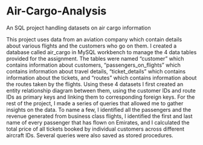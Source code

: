 # Air-Cargo-Analysis
An SQL project handling datasets on air cargo information

This project uses data from an aviation company which contain details about various flights and the customers who go on them. I created a database called air_cargo in MySQL workbench to manage the 4 data tables provided for the assignment. The tables were named “customer” which contains information about customers, “passengers_on_flights” which contains information about travel details, “ticket_details” which contains information about the tickets, and “routes” which contains information about the routes taken by the flights. Using these 4 datasets I first created an entity relationship diagram between them, using the customer IDs and route IDs as primary keys and linking them to corresponding foreign keys. For the rest of the project, I made a series of queries that allowed me to gather insights on the data. To name a few, I identified all the passengers and the revenue generated from business class flights, I identified the first and last name of every passenger that has flown on Emirates, and I calculated the total price of all tickets booked by individual customers across different aircraft IDs. Several queries were also saved as stored procedures.
